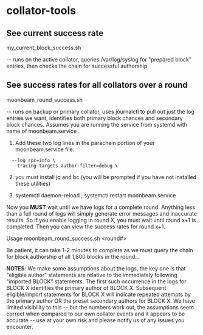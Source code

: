 # collator-tools

## See current success rate ##

  my_current_block_success.sh 

-- runs on the active collator, queries /var/log/syslog for "prepared block" entries, then checks the chain for successful authorship.

## See success rates for all collators over a round ##

  moonbeam_round_success.sh 

-- runs on backup or primary collator, uses journalctl to pull out just the log entries we want, identifies both primary block chances and secondary block chances. Assumes you are running the service from systemd with name of moonbeam.service .

1) Add these two log lines in the parachain portion of your moonbeam.service file:
```
  --log rpc=info \
  --tracing-targets author-filter=debug \
```
2) you must install jq and bc (you will be prompted if you have not installed these utilities)

3) systemctl daemon-reload ; systemctl restart moonbeam.service

Now you **MUST** wait until we have logs for a complete round. Anything less than a full round of logs will simply generate error messages and inaccurate results.  So if you enable logging in round X, you must wait until round x+1 is completed. Then you can view the success rates for round x+1.

Usage moonbeam_round_success.sh <round#>

Be patient, it can take 1-2 minutes to complete as we must query the chain for block authorship of all 1,800 blocks in the round…

**NOTES**: We make some assumptions about the logs, the key one is that "eligible author" statements are relative to the immediately following "imported BLOCK" statements. The first such occurrence in the logs for BLOCK X identifies the primary author of BLOCK X. Subsequent eligible/import statements for BLOCK X will indicate repeated attempts by the primary author OR the preset secondary authors for BLOCK X. We have limited visibility to this -- but the numbers work out, the assumptions seem correct when compared to our own collator events and it appears to be accurate -- use at your own risk and please notify us of any issues you encounter.


